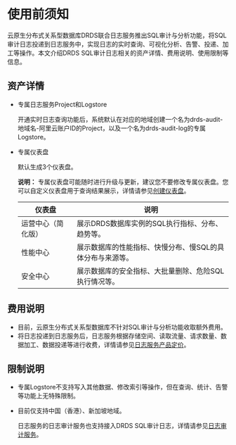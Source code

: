 # 使用前须知

云原生分布式关系型数据库DRDS联合日志服务推出SQL审计与分析功能，将SQL审计日志投递到日志服务中，实现日志的实时查询、可视化分析、告警、投递、加工等操作。本文介绍DRDS SQL审计日志相关的资产详情、费用说明、使用限制等信息。

## 资产详情

-   专属日志服务Project和Logstore

    开通实时日志查询功能后，系统默认在对应的地域创建一个名为drds-audit-地域名-阿里云账户ID的Project，以及一个名为drds-audit-log的专属Logstore。

-   专属仪表盘

    默认生成3个仪表盘。

    **说明：** 专属仪表盘可能随时进行升级与更新，建议您不要修改专属仪表盘。您可以自定义仪表盘用于查询结果展示，详情请参见[创建仪表盘](/intl.zh-CN/可视化与告警/仪表盘/创建仪表盘.md)。

    |仪表盘|说明|
    |---|--|
    |运营中心（简化版）|展示DRDS数据库实例的SQL执行指标、分布、趋势等。|
    |性能中心|展示数据库的性能指标、快慢分布、慢SQL的具体分布与来源等。|
    |安全中心|展示数据库的安全指标、大批量删除、危险SQL执行情况等。|


## 费用说明

-   目前，云原生分布式关系型数据库不针对SQL审计与分析功能收取额外费用。
-   将日志投递到日志服务后，日志服务根据存储空间、读取流量、请求数量、数据加工、数据投递等进行收费，详情请参见[日志服务产品定价](https://www.alibabacloud.com/product/log-service/pricing?spm=a3c0i.139163.9288850920.1.7690637avzyiqo)。

## 限制说明

-   专属Logstore不支持写入其他数据、修改索引等操作，但在查询、统计、告警等功能上无特殊限制。
-   目前仅支持中国（香港）、新加坡地域。

    日志服务的日志审计服务也支持接入DRDS SQL审计日志，详情请参见[日志审计服务](/intl.zh-CN/应用中心（App）/日志审计服务/简介.md)。


